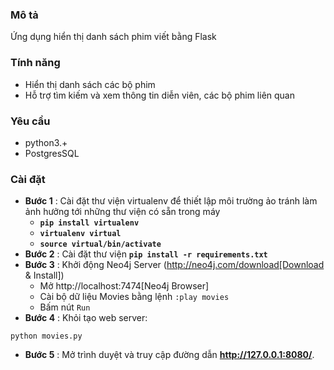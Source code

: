 ### Mô tả
Ứng dụng hiển thị danh sách phim viết bằng Flask
### Tính năng
* Hiển thị danh sách các bộ phim
* Hỗ trợ tìm kiếm và xem thông tin diễn viên, các bộ phim liên quan

### Yêu cầu
* python3.+ 
* PostgresSQL

### Cài đặt
* **Bước 1** : Cài đặt thư viện virtualenv để thiết lập môi trường ảo tránh làm ảnh hưởng tới những thư viện có sẵn trong máy
    * **`pip install virtualenv`**
    * **`virtualenv virtual`**
    * **`source virtual/bin/activate`**
* **Bước 2** : Cài đặt thư viện **`pip install -r requirements.txt`**
* **Bước 3** : Khởi động Neo4j Server (http://neo4j.com/download[Download & Install])
    * Mở http://localhost:7474[Neo4j Browser]
    * Cài bộ dữ liệu Movies bằng lệnh `:play movies`
    * Bấm nút `Run`
* **Bước 4** : Khỏi tạo web server:
```
python movies.py
```
* **Bước 5** : Mở trình duyệt và truy cập đường dẫn **http://127.0.0.1:8080/**.
